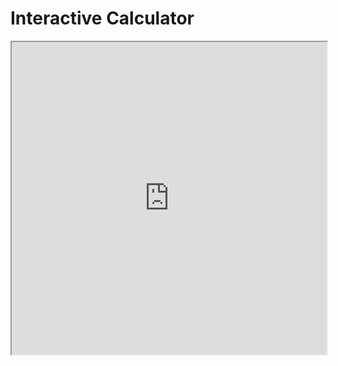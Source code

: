 # Interactive Calculator

<iframe src="https://your-dash-app-url" width="100%" height="500px"></iframe>
